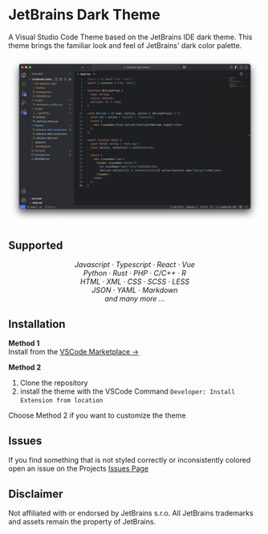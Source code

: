 # JetBrains Dark Theme

A Visual Studio Code Theme based on the JetBrains IDE dark theme. This theme brings the familiar look and feel of JetBrains' dark color palette.

![screenshot](https://raw.githubusercontent.com/eliasndm/jetbrains-dark-theme/main/images/workbench_tsx.png)


## Supported

<p align="center">
    <i>Javascript · Typescript · React · Vue</i><br>
    <i>Python · Rust · PHP · C/C++ · R</i><br>
    <i>HTML · XML · CSS · SCSS · LESS</i><br>
    <i>JSON · YAML · Markdown</i><br>
    <i>and many more ...</i>
</p>

## Installation

**Method 1**  
Install from the [VSCode Marketplace →](https://marketplace.visualstudio.com/items?itemName=EliasND.jetbrains-dark)

**Method 2**  
1. Clone the repository
2. install the theme with the VSCode Command `Developer: Install Extension from location`

Choose Method 2 if you want to customize the theme

## Issues
If you find something that is not styled correctly or inconsistently colored open an issue on the Projects [Issues Page](https://github.com/eliasndm/jetbrains-dark-theme/issues)

## Disclaimer

Not affiliated with or endorsed by JetBrains s.r.o. All JetBrains trademarks and assets remain the property of JetBrains.